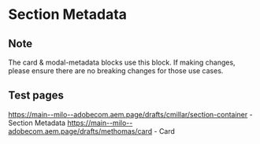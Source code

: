 # Section Metadata

## Note
The card & modal-metadata blocks use this block. If making changes, please ensure there are no breaking changes for those use cases.

## Test pages
https://main--milo--adobecom.aem.page/drafts/cmillar/section-container - Section Metadata
https://main--milo--adobecom.aem.page/drafts/methomas/card - Card
